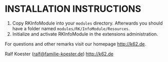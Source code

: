 # INSTALLATION INSTRUCTIONS

1. Copy RKInfoModule into your `modules` directory. Afterwards you should have a folder named `modules/RK/InfoModule/Resources`.
2. Initialize and activate RKInfoModule in the extensions administration.

For questions and other remarks visit our homepage http://k62.de.

Ralf Koester (ralf@familie-koester.de)
http://k62.de
